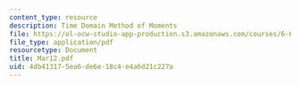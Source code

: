 ```yaml
---
content_type: resource
description: Time Domain Method of Moments
file: https://ol-ocw-studio-app-production.s3.amazonaws.com/courses/6-635-advanced-electromagnetism-spring-2003/4db413175ea6de6e18c4e4a6d21c227a_Mar12.pdf
file_type: application/pdf
resourcetype: Document
title: Mar12.pdf
uid: 4db41317-5ea6-de6e-18c4-e4a6d21c227a
---
```

